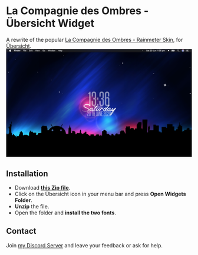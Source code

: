 # La Compagnie des Ombres - Übersicht Widget
A rewrite of the popular [La Compagnie des Ombres - Rainmeter Skin](https://visualskins.com/skin/la-compagnie-des-ombres), for [Übersicht](http://tracesof.net/uebersicht).
![Screenshot of widget.](/screenshot.png)


## Installation
- Download **[this Zip file](https://github.com/RemiixInc/lacompagniedesombres-ubersicht/raw/master/lacompagniedesombres.widget.zip)**.
- Click on the Übersicht icon in your menu bar and press **Open Widgets Folder**.
- **Unzip** the file.
- Open the folder and **install the two fonts**.

## Contact
Join [my Discord Server](https://discord.gg/rTQq4Cs) and leave your feedback or ask for help.
